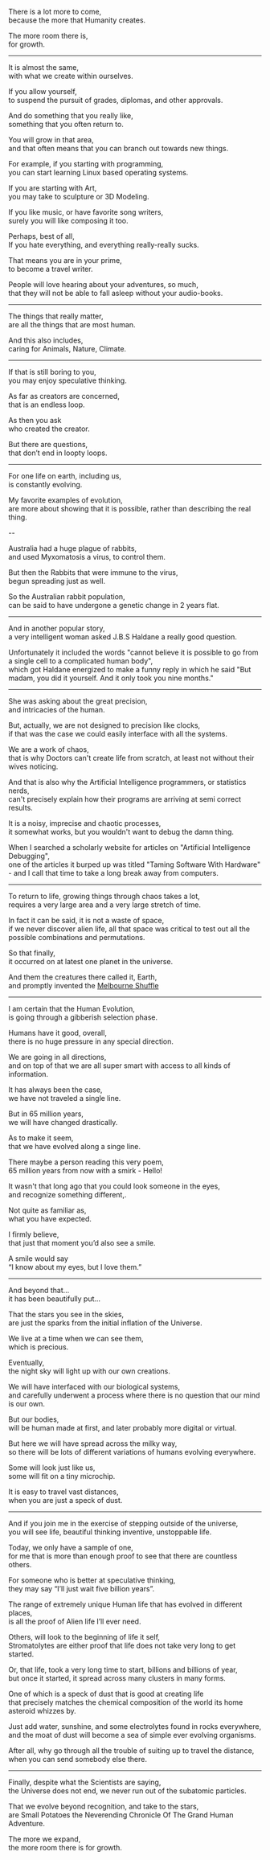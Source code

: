 There is a lot more to come,\
because the more that Humanity creates.

The more room there is,\
for growth.

---

It is almost the same,\
with what we create within ourselves.

If you allow yourself,\
to suspend the pursuit of grades, diplomas, and other approvals.

And do something that you really like,\
something that you often return to.

You will grow in that area,\
and that often means that you can branch out towards new things.

For example, if you starting with programming,\
you can start learning Linux based operating systems.

If you are starting with Art,\
you may take to sculpture or 3D Modeling.

If you like music, or have favorite song writers,\
surely you will like composing it too.

Perhaps, best of all,\
If you hate everything, and everything really-really sucks.

That means you are in your prime,\
to become a travel writer.

People will love hearing about your adventures, so much,\
that they will not be able to fall asleep without your audio-books.

---

The things that really matter,\
are all the things that are most human.

And this also includes,\
caring for Animals, Nature, Climate.

---

If that is still boring to you,\
you may enjoy speculative thinking.

As far as creators are concerned,\
that is an endless loop.

As then you ask\
who created the creator.

But there are questions,\
that don’t end in loopty loops.

---

For one life on earth, including us,\
is constantly evolving.

My favorite examples of evolution,\
are more about showing that it is possible, rather than describing the real thing.

\--

Australia had a huge plague of rabbits,\
and used Myxomatosis a virus, to control them.

But then the Rabbits that were immune to the virus,\
begun spreading just as well.

So the Australian rabbit population,\
can be said to have undergone a genetic change in 2 years flat.

---

And in another popular story,\
a very intelligent woman asked J.B.S Haldane a really good question.

Unfortunately it included the words "cannot believe it is possible to go from a single cell to a complicated human body",\
which got Haldane energized to make a funny reply in which he said "But madam, you did it yourself. And it only took you nine months."

---

She was asking about the great precision,\
and intricacies of the human.

But, actually, we are not designed to precision like clocks,\
if that was the case we could easily interface with all the systems.

We are a work of chaos,\
that is why Doctors can't create life from scratch, at least not without their wives noticing.

And that is also why the Artificial Intelligence programmers, or statistics nerds,\
can't precisely explain how their programs are arriving at semi correct results.

It is a noisy, imprecise and chaotic processes,\
it somewhat works, but you wouldn't want to debug the damn thing.

When I searched a scholarly website for articles on "Artificial Intelligence Debugging",\
one of the articles it burped up was titled "Taming Software With Hardware" - and I call that time to take a long break away from computers.

---

To return to life, growing things through chaos takes a lot,\
requires a very large area and a very large stretch of time.

In fact it can be said, it is not a waste of space,\
if we never discover alien life, all that space was critical to test out all the possible combinations and permutations.

So that finally,\
it occurred on at latest one planet in the universe.

And them the creatures there called it, Earth,\
and promptly invented the [Melbourne Shuffle](https://youtu.be/1oTUupME0-M?t=15)

---

I am certain that the Human Evolution,\
is going through a gibberish selection phase.

Humans have it good, overall,\
there is no huge pressure in any special direction.

We are going in all directions,\
and on top of that we are all super smart with access to all kinds of information.

It has always been the case,\
we have not traveled a single line.

But in 65 million years,\
we will have changed drastically.

As to make it seem,\
that we have evolved along a singe line.

There maybe a person reading this very poem,\
65 million years from now with a smirk - Hello!

It wasn't that long ago that you could look someone in the eyes,\
and recognize something different,.

Not quite as familiar as,\
what you have expected.

I firmly believe,\
that just that moment you’d also see a smile.

A smile would say\
“I know about my eyes, but I love them.”

---

And beyond that...\
it has been beautifully put...

That the stars you see in the skies,\
are just the sparks from the initial inflation of the Universe.

We live at a time when we can see them,\
which is precious.

Eventually,\
the night sky will light up with our own creations.

We will have interfaced with our biological systems,\
and carefully underwent a process where there is no question that our mind is our own.

But our bodies,\
will be human made at first, and later probably more digital or virtual.

But here we will have spread across the milky way,\
so there will be lots of different variations of humans evolving everywhere.

Some will look just like us,\
some will fit on a tiny microchip.

It is easy to travel vast distances,\
when you are just a speck of dust.

---

And if you join me in the exercise of stepping outside of the universe,\
you will see life, beautiful thinking inventive, unstoppable life.

Today, we only have a sample of one,\
for me that is more than enough proof to see that there are countless others.

For someone who is better at speculative thinking,\
they may say “I’ll just wait five billion years”.

The range of extremely unique Human life that has evolved in different places,\
is all the proof of Alien life I’ll ever need.

Others, will look to the beginning of life it self,\
Stromatolytes are either proof that life does not take very long to get started.

Or, that life, took a very long time to start, billions and billions of year,\
but once it started, it spread across many clusters in many forms.

One of which is a speck of dust that is good at creating life\
that precisely matches the chemical composition of the world its home asteroid whizzes by.

Just add water, sunshine, and some electrolytes found in rocks everywhere,\
and the moat of dust will become a sea of simple ever evolving organisms.

After all, why go through all the trouble of suiting up to travel the distance,\
when you can send somebody else there.

---

Finally, despite what the Scientists are saying,\
the Universe does not end, we never run out of the subatomic particles.

That we evolve beyond recognition, and take to the stars,\
are Small Potatoes the Neverending Chronicle Of The Grand Human Adventure.

The more we expand,\
the more room there is for growth.
